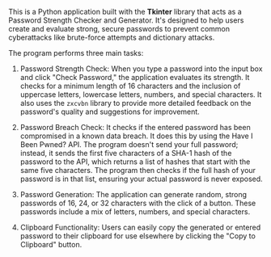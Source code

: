 This is a Python application built with the **Tkinter** library that acts as a Password Strength Checker and Generator. It's designed to help users create and evaluate strong, secure passwords to prevent common cyberattacks like brute-force attempts and dictionary attacks.

The program performs three main tasks:

1. Password Strength Check: When you type a password into the input box and click "Check Password," the application evaluates its strength. It checks for a minimum length of 16 characters and the inclusion of uppercase letters, lowercase letters, numbers, and special characters. It also uses the `zxcvbn` library to provide more detailed feedback on the password's quality and suggestions for improvement.

2. Password Breach Check: It checks if the entered password has been compromised in a known data breach. It does this by using the Have I Been Pwned? API. The program doesn't send your full password; instead, it sends the first five characters of a SHA-1 hash of the password to the API, which returns a list of hashes that start with the same five characters. The program then checks if the full hash of your password is in that list, ensuring your actual password is never exposed.

3. Password Generation: The application can generate random, strong passwords of 16, 24, or 32 characters with the click of a button. These passwords include a mix of letters, numbers, and special characters.

4. Clipboard Functionality: Users can easily copy the generated or entered password to their clipboard for use elsewhere by clicking the "Copy to Clipboard" button.
